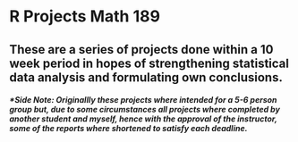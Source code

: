 # R Projects Math 189

## These are a series of projects done within a 10 week period in hopes of strengthening statistical data analysis and formulating own conclusions. 

##### **Side Note: Originallly these projects where intended for a 5-6 person group but, due to some circumstances all projects where completed by another student and myself, hence with the approval of the instructor, some of the reports where shortened to satisfy each deadline.* 
